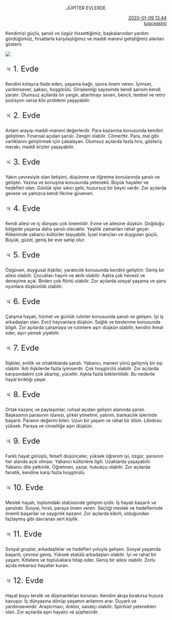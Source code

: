 <link href="styles.css" rel="stylesheet">


<p align="center" class="baslik">JÜPİTER EVLERDE</p>

<p align="right"> <a style="font-weight: 400;" href="https://twitter.com/i/status/1215222905237393409">2020-01-09 13.44</a> <br/> <a style=" font-weight: 400;" href="https://twitter.com/tugceastro">tugceastro</a></p>
</div>

[](https://twitter.com/i/status/1215222905237393409) Kendimizi güçlü, şanslı ve özgür hissettiğimiz, başkalarından yardım gördüğümüz, fırsatlarla karşılaştığımız ve maddi manevi geliştiğimiz alanları gösterir.

![](https://pbs.twimg.com/media/EN1WyUJXUAAyjCL.jpg)

[](https://twitter.com/i/status/1215224414901624832)

<p style="font-size:24px">♃ 1. Evde</p>

Kendini kolayca ifade eden, yaşama bağlı, spora önem veren. İyimser, yardımsever, şakacı, hoşgörülü. Girişkenliği sayesinde kendi şansını kendi yaratır. Olumsuz açılarda ön yargılı, abartmayı seven, bencil, tembel ve retro pozisyon varsa kilo problemi yaşayabilir.

[](https://twitter.com/i/status/1215225223244656640)

<p style="font-size:24px">♃ 2. Evde</p>

Anlam arayışı maddi-manevi değerlerdir. Para kazanma konusunda kendini geliştiren. Finansal açıdan şanslı. Zengin olabilir. Cömerttir. Para, mal gibi varlıklarını geliştirmek için çabalayan. Olumsuz açılarda fazla hırs, gösteriş merakı, maddi krizler yaşayabilir.

[](https://twitter.com/i/status/1215228138998943744)

<p style="font-size:24px">♃ 3. Evde</p>

Yakın çevresiyle olan iletişimi, düşünme ve öğretme konularında şanslı ve gelişen. Yazma ve konuşma konusunda yetenekli. Büyük hayaller ve hedefleri olan. Günlük işler sıkıcı gelir, huzursuz bir beyni vardır. Zor açılarda geveze ve yalnızca kendi fikrine güvenen.

[](https://twitter.com/i/status/1215230475675078656)

<p style="font-size:24px">♃ 4. Evde</p>

Kendi ailesi ve iç dünyası çok önemlidir. Evine ve ailesine düşkün. Doğduğu bölgede yaşarsa daha şanslı olacaktır. Yaşlılık zamanları rahat geçer. Kökeninde yabancı kültürler taşıyabilir. İçsel inançları ve duyguları güçlü. Büyük, güzel, geniş bir eve sahip olur.

[](https://twitter.com/i/status/1215231605889011712)

<p style="font-size:24px">♃ 5. Evde</p>

Özgüven, duygusal ilişkiler, yaratıcılık konusunda kendini geliştirir. Geniş bir ailesi olabilir. Çocukları hayırlı ve akıllı olabilir. Aşkta çok hevesli ve deneyime açık. Birden çok flörtü olabilir. Zor açılarda sosyal yaşama ve şans oyunlara düşkünlük olabilir.

[](https://twitter.com/i/status/1215232691618111488)

<p style="font-size:24px">♃ 6. Evde</p>

Çalışma hayatı, hizmet ve günlük rutinler konusunda şanslı ve gelişen. İyi iş arkadaşları olan. Evcil hayvanlara düşkün. Sağlık ve beslenme konusunda bilgili. Zor açılarda çalışmaya ve rutinlere aşırı düşkün olabilir, kendini ihmal eder, aşırı yemek yiyebilir.

[](https://twitter.com/i/status/1215233817889427456)

<p style="font-size:24px">♃ 7. Evde</p>

İlişkiler, evlilik ve ortaklıklarda şanslı. Yabancı, manevi yönü gelişmiş bir eşi olabilir. İkili ilişkilerde fazla iyimserdir. Çok hoşgörülü olabilir. Zor açılarda karşısındakini çok abartıp, yüceltir. Aşkta fazla beklentilidir. Bu nedenle hayal kırıklığı yaşar.

[](https://twitter.com/i/status/1215236212568526848)

<p style="font-size:24px">♃ 8. Evde</p>

Ortak kazanç ve paylaşımlar, ruhsal açıdan gelişim alanında şanslı. Başkasının parasının idaresi, şirket yönetimi, yatırım, bankacılık işlerinde başarılı. Paranın değerini bilen. Uzun bir yaşam ve rahat bir ölüm. Libidosu yüksek. Paraya ve cinselliğe aşırı düşkün.

[](https://twitter.com/i/status/1215237836716281856)

<p style="font-size:24px">♃ 9. Evde</p>

Farklı hayat görüşlü, felsefi düşünceler, yüksek öğrenim iyi, özgür, şansının her alanda açık olması. Yabancı kültürlere ilgili. Uzaklarda yaşayabilir. Yabancı dile yatkınlık. Öğretmen, yazar, hukukçu olabilir. Zor açılarda fanatik, kendine karşı fazla hoşgörülü.

[](https://twitter.com/i/status/1215239425472507904)

<p style="font-size:24px">♃ 10. Evde</p>

Meslek hayatı, toplumdaki statüsünde gelişimi iyidir. İş hayatı başarılı ve şanslıdır. Sosyal, hırslı, paraya önem veren. Seçtiği meslek ve hedeflerinde önemli başarılar ve saygınlık kazanır. Zor açılarda kibirli, olduğundan fazlaymış gibi davranan sert kişilik.

[](https://twitter.com/i/status/1215240689589587968)

<p style="font-size:24px">♃ 11. Evde</p>

Sosyal gruplar, arkadaşlıklar ve hedefleri yoluyla gelişen. Sosyal yaşamda başarılı, çevresi geniş. Yüksek statülü arkadaşları olabilir. İyi ve rahat bir yaşam. Kitlelere ve topluluklara hitap eder. Geniş bir ailesi olabilir. Zorlu açıda imkansız hayaller kuran.

[](https://twitter.com/i/status/1215241860387627009)

<p style="font-size:24px">♃ 12. Evde</p>

Hayat boyu terslik ve düşmanlıktan korunan. Kendini akışa bırakırsa huzura kavuşur. İç dünyasına dönüp yaşamın anlamını arar. Duyarlı ve yardımseverdir. Araştırmacı, doktor, sanatçı olabilir. Spiritüel yetenekleri olan. Zor açılarda aşırı hayalci ve şüphecidir.
